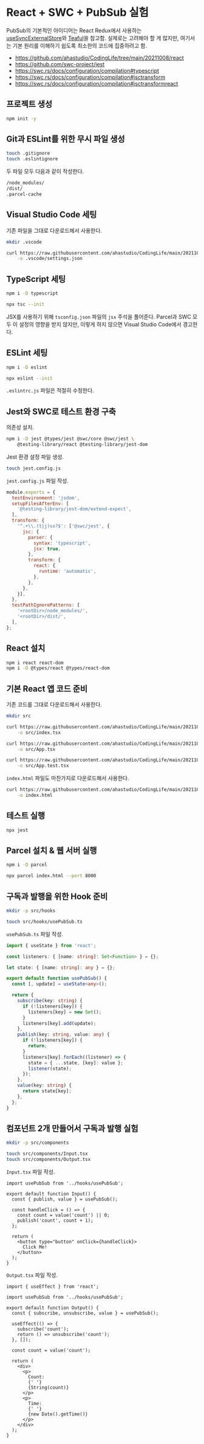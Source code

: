# React + SWC + PubSub 실험

PubSub의 기본적인 아이디어는
React Redux에서 사용하는
[useSyncExternalStore](https://bit.ly/3GdeyV3)와
[Teaful](https://bit.ly/3KD3kwx)을 참고함.
실제로는 고려해야 할 게 많지만,
여기서는 기본 원리를 이해하기 쉽도록 최소한의 코드에 집중하려고 함.

- <https://github.com/ahastudio/CodingLife/tree/main/20211008/react>
- <https://github.com/swc-project/jest>
- <https://swc.rs/docs/configuration/compilation#typescript>
- <https://swc.rs/docs/configuration/compilation#jsctransform>
- <https://swc.rs/docs/configuration/compilation#jsctransformreact>

## 프로젝트 생성

```bash
npm init -y
```

## Git과 ESLint를 위한 무시 파일 생성

```bash
touch .gitignore
touch .eslintignore
```

두 파일 모두 다음과 같이 작성한다.

```txt
/node_modules/
/dist/
.parcel-cache
```

## Visual Studio Code 세팅

기존 파일을 그대로 다운로드헤서 사용한다.

```bash
mkdir .vscode

curl https://raw.githubusercontent.com/ahastudio/CodingLife/main/20211008/react/.vscode/settings.json \
    -o .vscode/settings.json
```

## TypeScript 세팅

```bash
npm i -D typescript

npx tsc --init
```

JSX를 사용하기 위해 `tsconfig.json` 파일의 `jsx` 주석을 풀어준다.
Parcel과 SWC 모두 이 설정의 영향을 받지 않지만,
이렇게 하지 않으면 Visual Studio Code에서 경고한다.

## ESLint 세팅

```bash
npm i -D eslint

npx eslint --init
```

`.eslintrc.js` 파일은 적절히 수정한다.

## Jest와 SWC로 테스트 환경 구축

의존성 설치.

```bash
npm i -D jest @types/jest @swc/core @swc/jest \
    @testing-library/react @testing-library/jest-dom
```

Jest 환경 설정 파일 생성.

```bash
touch jest.config.js
```

`jest.config.js` 파일 작성.

```js
module.exports = {
  testEnvironment: 'jsdom',
  setupFilesAfterEnv: [
    '@testing-library/jest-dom/extend-expect',
  ],
  transform: {
    '^.+\\.(t|j)sx?$': ['@swc/jest', {
      jsc: {
        parser: {
          syntax: 'typescript',
          jsx: true,
        },
        transform: {
          react: {
            runtime: 'automatic',
          },
        },
      },
    }],
  },
  testPathIgnorePatterns: [
    '<rootDir>/node_modules/',
    '<rootDir>/dist/',
  ],
};
```

## React 설치

```bash
npm i react react-dom
npm i -D @types/react @types/react-dom
```

## 기본 React 앱 코드 준비

기존 코드를 그대로 다운로드해서 사용한다.

```bash
mkdir src

curl https://raw.githubusercontent.com/ahastudio/CodingLife/main/20211008/react/src/index.tsx \
    -o src/index.tsx

curl https://raw.githubusercontent.com/ahastudio/CodingLife/main/20211008/react/src/App.tsx \
    -o src/App.tsx

curl https://raw.githubusercontent.com/ahastudio/CodingLife/main/20211008/react/src/App.test.tsx \
    -o src/App.test.tsx
```

`index.html` 파일도 마찬가지로 다운로드해서 사용한다.

```bash
curl https://raw.githubusercontent.com/ahastudio/CodingLife/main/20211008/react/index.html \
    -o index.html
```

## 테스트 실행

```bash
npx jest
```

## Parcel 설치 & 웹 서버 실행

```bash
npm i -D parcel

npx parcel index.html --port 8000
```

## 구독과 발행을 위한 Hook 준비

```bash
mkdir -p src/hooks

touch src/hooks/usePubSub.ts
```

`usePubSub.ts` 파일 작성.

```ts
import { useState } from 'react';

const listeners: { [name: string]: Set<Function> } = {};

let state: { [name: string]: any } = {};

export default function usePubSub() {
  const [, update] = useState<any>();

  return {
    subscribe(key: string) {
      if (!listeners[key]) {
        listeners[key] = new Set();
      }
      listeners[key].add(update);
    },
    publish(key: string, value: any) {
      if (!listeners[key]) {
        return;
      }
      listeners[key].forEach((listener) => {
        state = { ...state, [key]: value };
        listener(state);
      });
    },
    value(key: string) {
      return state[key];
    },
  };
}
```

## 컴포넌트 2개 만들어서 구독과 발행 실험

```bash
mkdir -p src/components

touch src/components/Input.tsx
touch src/components/Output.tsx
```

`Input.tsx` 파일 작성.

```tsx
import usePubSub from '../hooks/usePubSub';

export default function Input() {
  const { publish, value } = usePubSub();

  const handleClick = () => {
    const count = value('count') || 0;
    publish('count', count + 1);
  };

  return (
    <button type="button" onClick={handleClick}>
      Click Me!
    </button>
  );
}
```

`Output.tsx` 파일 작성.

```tsx
import { useEffect } from 'react';

import usePubSub from '../hooks/usePubSub';

export default function Output() {
  const { subscribe, unsubscribe, value } = usePubSub();

  useEffect(() => {
    subscribe('count');
    return () => unsubscribe('count');
  }, []);

  const count = value('count');

  return (
    <div>
      <p>
        Count:
        {' '}
        {String(count)}
      </p>
      <p>
        Time:
        {' '}
        {new Date().getTime()}
      </p>
    </div>
  );
}
```
